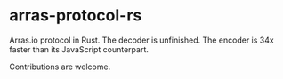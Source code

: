 # arras-protocol-rs
Arras.io protocol in Rust. The decoder is unfinished. The encoder is 34x faster than its JavaScript counterpart.

Contributions are welcome.
